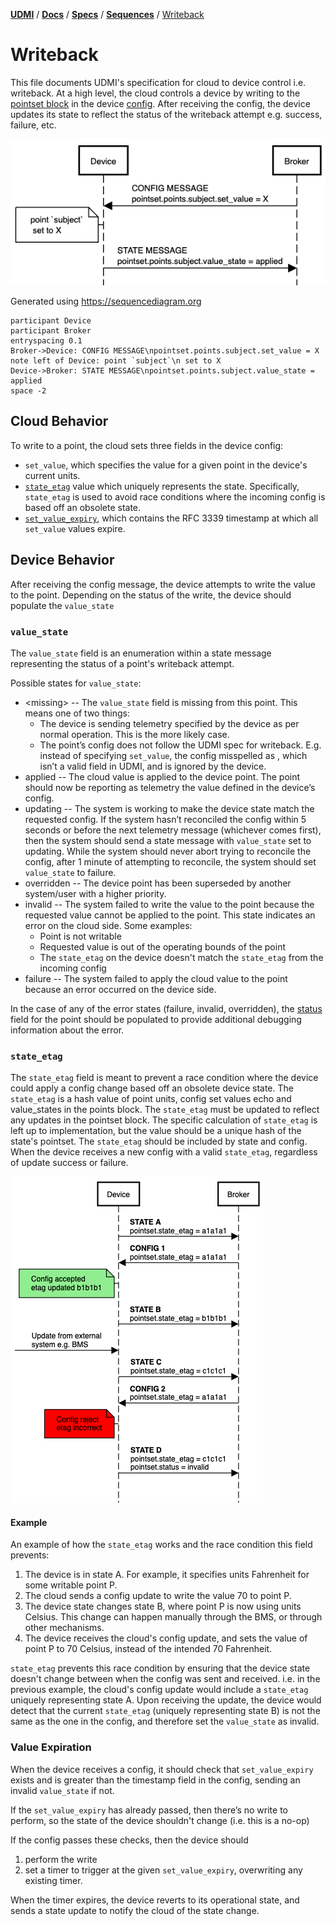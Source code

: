 [**UDMI**](../../../) / [**Docs**](../../) / [**Specs**](../) / [**Sequences**](./) / [Writeback](#)

# Writeback

This file documents UDMI's specification for cloud to device control i.e. writeback. At a high level, the cloud controls a device by writing to the [pointset block](../../messages/pointset.md) in the device [config](../../messages/config.md). After receiving the config, the device updates its state to reflect the status of the writeback attempt e.g. success, failure, etc.

![Basic writeback sequence diagram](images/writeback-basic.png)

Generated using <https://sequencediagram.org>
```
participant Device
participant Broker
entryspacing 0.1
Broker->Device: CONFIG MESSAGE\npointset.points.subject.set_value = X
note left of Device: point `subject`\n set to X
Device->Broker: STATE MESSAGE\npointset.points.subject.value_state = applied
space -2
```

## Cloud Behavior

To write to a point, the cloud sets three fields in the device config:
* `set_value`, which specifies the value for a given point in the device's current units. 
* [`state_etag`](#state-etag) value which uniquely represents the state. Specifically, `state_etag` is used to avoid race conditions where the incoming config is based off an obsolete state.
* [`set_value_expiry`](#value-expiration), which contains the RFC 3339 timestamp at which all `set_value` values expire.

## Device Behavior

After receiving the config message, the device attempts to write the value to the point. Depending
on the status of the write, the device should populate the `value_state`

### `value_state` 

The `value_state` field is an enumeration within a state message representing
the status of a point's writeback attempt.

Possible states for `value_state`:
*  \<missing\> -- The `value_state` field is missing from this point. This means one of two things:
      * The device is sending telemetry specified by the device as per normal operation. This is the more likely case.
      * The point’s config does not follow the UDMI spec for writeback. E.g. instead of specifying `set_value`, the config misspelled as , which isn’t a valid field in UDMI, and is ignored by the device.
* applied -- The cloud value is applied to the device point. The point should now be reporting as telemetry the value defined in the device’s config.
* updating -- The system is working to make the device state match the requested config. If the system hasn’t reconciled the config within 5 seconds or before the next telemetry message (whichever comes first), then the system should send a state message with `value_state` set to updating.
While the system should never abort trying to reconcile the config, after 1 minute of attempting to reconcile, the system should set `value_state` to failure.
* overridden -- The device point has been superseded by another system/user with a higher priority. 
* invalid -- The system failed to write the value to the point because the requested value cannot be applied to the point. This state indicates an error on the cloud side. Some examples:
  * Point is not writable
  * Requested value is out of the operating bounds of the point
  * The `state_etag` on the device doesn't match the `state_etag` from the incoming config
* failure -- The system failed to apply the cloud value to the point because an error occurred on the device side.

In the case of any of the error states (failure, invalid, overridden), the [status](../../messages/status.md) field for the point should be populated to provide additional debugging information about the error.

### `state_etag`

The `state_etag` field is meant to prevent a race condition where the device could apply a config
change based off an obsolete device state. The `state_etag` is a hash value of point units, config
set values echo and value_states in the points block. The `state_etag` must be updated to reflect
any updates in the pointset block. The specific calculation of `state_etag` is left up to
implementation, but the value should be a unique hash of the state's pointset. The `state_etag`
should be included by state and config. When the device receives a new config with a valid
`state_etag`, regardless of update success or failure. 

![Basic writeback sequence diagram](images/writeback-etag-example.png)


#### Example

An example of how the `state_etag` works and the race condition this field prevents:
1) The device is in state A. For example, it specifies units Fahrenheit for some writable point P.
2) The cloud sends a config update to write the value 70 to point P.
3) The device state changes state B, where point P is now using units Celsius. This change can happen manually through the BMS, or through other mechanisms.
4) The device receives the cloud's config update, and sets the value of point P to 70 Celsius, instead of the intended 70 Fahrenheit.

`state_etag` prevents this race condition by ensuring that the device state doesn't change between when the config was sent and received. i.e. in the previous example, the cloud's config update would include a `state_etag` uniquely representing state A. Upon receiving the update, the device would detect that the current `state_etag` (uniquely representing state B) is not the same as the one in the config, and therefore set the `value_state` as invalid.

### Value Expiration

When the device receives a config, it should check that `set_value_expiry` exists and is greater than the timestamp field in the config, sending an invalid `value_state` if not. 

If the `set_value_expiry` has already passed, then there’s no write to perform, so the state of the device shouldn't change (i.e. this is a no-op)

If the config passes these checks, then the device should 
1) perform the write
2) set a timer to trigger at the given `set_value_expiry`, overwriting any existing timer. 

When the timer expires, the device reverts to its operational state, and sends a state update to notify the cloud of the state change.
